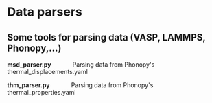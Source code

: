 # Data parsers

## Some tools for parsing data (VASP, LAMMPS, Phonopy,...)

  **msd_parser.py** &emsp;&emsp;&emsp; Parsing data from Phonopy's thermal_displacements.yaml
  
  **thm_parser.py** &emsp;&emsp;&emsp; Parsing data from Phonopy's thermal_properties.yaml
